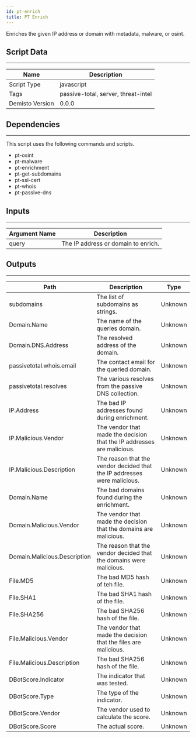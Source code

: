 ```yaml
---
id: pt-enrich
title: PT Enrich
---
```


Enriches the given IP address or domain with metadata, malware, or osint.

## Script Data
---

| **Name** | **Description** |
| --- | --- |
| Script Type | javascript |
| Tags | passive-total, server, threat-intel |
| Demisto Version | 0.0.0 |

## Dependencies
---
This script uses the following commands and scripts.
* pt-osint
* pt-malware
* pt-enrichment
* pt-get-subdomains
* pt-ssl-cert
* pt-whois
* pt-passive-dns

## Inputs
---

| **Argument Name** | **Description** |
| --- | --- |
| query | The IP address or domain to enrich. |

## Outputs
---

| **Path** | **Description** | **Type** |
| --- | --- | --- |
| subdomains | The list of subdomains as strings. | Unknown |
| Domain.Name | The name of the queries domain. | Unknown |
| Domain.DNS.Address | The resolved address of the domain. | Unknown |
| passivetotal.whois.email | The contact email for the queried domain. | Unknown |
| passivetotal.resolves | The various resolves from the passive DNS collection. | Unknown |
| IP.Address | The bad IP addresses found during enrichment. | Unknown |
| IP.Malicious.Vendor | The vendor that made the decision that the IP addresses are malicious.  | Unknown |
| IP.Malicious.Description | The reason that the vendor decided that the IP addresses were malicious. | Unknown |
| Domain.Name | The bad domains found during the enrichment. | Unknown |
| Domain.Malicious.Vendor | The vendor that made the decision that the domains are malicious. | Unknown |
| Domain.Malicious.Description | The reason that the vendor decided that the domains were malicious. | Unknown |
| File.MD5 | The bad MD5 hash of teh file. | Unknown |
| File.SHA1 | The bad SHA1 hash of the file. | Unknown |
| File.SHA256 | The bad SHA256 hash of the file. | Unknown |
| File.Malicious.Vendor | The vendor that made the decision that the files are malicious. | Unknown |
| File.Malicious.Description | The bad SHA256 hash of the file. | Unknown |
| DBotScore.Indicator | The indicator that was tested. | Unknown |
| DBotScore.Type | The type of the indicator. | Unknown |
| DBotScore.Vendor | The vendor used to calculate the score. | Unknown |
| DBotScore.Score | The actual score. | Unknown |
